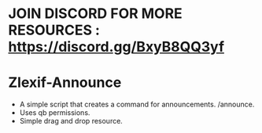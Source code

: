 # JOIN DISCORD FOR MORE RESOURCES : https://discord.gg/BxyB8QQ3yf
# Zlexif-Announce
- A simple script that creates a command for announcements. /announce.
- Uses qb permissions.
- Simple drag and drop resource.
